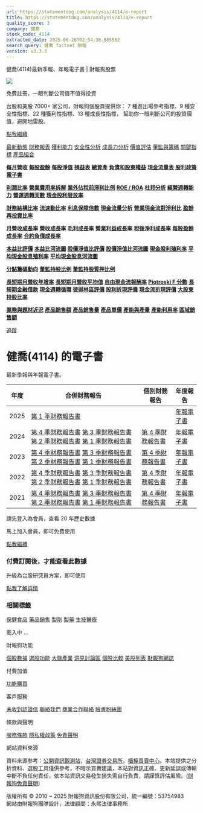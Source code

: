 ```yaml
---
url: https://statementdog.com/analysis/4114/e-report
title: https://statementdog.com/analysis/4114/e-report
quality_score: 3
company: 健喬
stock_code: 4114
extracted_date: 2025-06-26T02:54:36.885562
search_query: 健喬 factset 財報
version: v3.3.3
---
```


健喬(4114)最新季報、年報電子書 | 財報狗股票















![](https://www.facebook.com/tr?id=1265443774131605&ev=PageView&noscript=1)













































































免費註冊，一眼判斷公司值不值得投資

台股和美股 7000+ 家公司，財報狗個股頁提供你：
7 種進出場參考指標、9 種安全性指標、22 種獲利性指標、13 種成長性指標，
幫助你一眼判斷公司的投資價值，避開地雷股。

[點我繼續](/users/sign_up)

[最新動態](/analysis/4114)
[財務報表](/analysis/4114/monthly-revenue)
[獲利能力](/analysis/4114/profit-margin)
[安全性分析](/analysis/4114/financial-structure-ratio)
[成長力分析](/analysis/4114/monthly-revenue-growth-rate)
[價值評估](/analysis/4114/pe)
[董監與籌碼](/analysis/4114/broker-trading)
[關鍵指標](/analysis/4114/long-term-and-short-term-monthly-revenue-yoy)
[產品組合](/analysis/4114/ai-search)

[**每月營收**](/analysis/4114/monthly-revenue)
[**每股盈餘**](/analysis/4114/eps)
[**每股淨值**](/analysis/4114/nav)
[**損益表**](/analysis/4114/income-statement)
[**總資產**](/analysis/4114/assets)
[**負債和股東權益**](/analysis/4114/liabilities-and-equity)
[**現金流量表**](/analysis/4114/cash-flow-statement)
[**股利政策**](/analysis/4114/dividend-policy)
[**電子書**](/analysis/4114/e-report)

[**利潤比率**](/analysis/4114/profit-margin)
[**營業費用率拆解**](/analysis/4114/operating-expense-ratio)
[**業外佔稅前淨利比例**](/analysis/4114/non-operating-income-to-profit-before-tax)
[**ROE / ROA**](/analysis/4114/roe-roa)
[**杜邦分析**](/analysis/4114/du-pont-analysis)
[**經營週轉能力**](/analysis/4114/turnover-ratio)
[**營運週轉天數**](/analysis/4114/turnover-days)
[**現金股利發放率**](/analysis/4114/dividend-payout-ratio)

[**財務結構比率**](/analysis/4114/financial-structure-ratio)
[**流速動比率**](/analysis/4114/current-ratio-and-quick-ratio)
[**利息保障倍數**](/analysis/4114/interest-coverage-ratio)
[**現金流量分析**](/analysis/4114/cash-flow-analysis)
[**營業現金流對淨利比**](/analysis/4114/operating-cash-flow-to-net-income-ratio)
[**盈餘再投資比率**](/analysis/4114/reinvestment-rate)

[**月營收成長率**](/analysis/4114/monthly-revenue-growth-rate)
[**營收成長率**](/analysis/4114/revenue-growth-rate)
[**毛利成長率**](/analysis/4114/gross-profit-growth-rate)
[**營業利益成長率**](/analysis/4114/operating-income-growth-rate)
[**稅後淨利成長率**](/analysis/4114/net-income-growth-rate)
[**每股盈餘成長率**](/analysis/4114/eps-growth-rate)
[**合約負債成長率**](/analysis/4114/current-contract-liabilities-growth-rate)

[**本益比評價**](/analysis/4114/pe)
[**本益比河流圖**](/analysis/4114/pe-band)
[**股價淨值比評價**](/analysis/4114/pb)
[**股價淨值比河流圖**](/analysis/4114/pb-band)
[**現金股利殖利率**](/analysis/4114/dividend-yield)
[**平均現金股息殖利率**](/analysis/4114/average-dividend-yield)
[**平均現金股息河流圖**](/analysis/4114/average-dividend-yield-band)

[**分點籌碼動向**](/analysis/4114/broker-trading)
[**董監持股比例**](/analysis/4114/board-members-and-supervisors-shares-to-shares-outstanding-ratio)
[**董監持股質押比例**](/analysis/4114/pledging-ratio-of-board-members-and-supervisors)

[**長短期月營收年增率**](/analysis/4114/long-term-and-short-term-monthly-revenue-yoy)
[**長短期月營收平均值**](/analysis/4114/average-long-term-and-short-term-monthly-revenue)
[**自由現金流報酬率**](/analysis/4114/croic)
[**Piotroski F 分數**](/analysis/4114/piotroski-f-score)
[**長短期金融借款**](/analysis/4114/financial-borrowing)
[**現金週轉循環**](/analysis/4114/cash-conversion-cycle)
[**彼得林區評價**](/analysis/4114/peter-lynch-valuation)
[**股利折現評價**](/analysis/4114/dividend-discount-valuation)
[**現金流折現評價**](/analysis/4114/dcf-valuation)
[**大股東持股比率**](/analysis/4114/majority-shareholders-share-ratio)

[**業務與題材近況**](/analysis/4114/ai-search)
[**產品銷售額**](/analysis/4114/product-sales-figure)
[**產品銷售量**](/analysis/4114/product-sales-volume)
[**產品單價**](/analysis/4114/product-unit-price)
[**產能與產量**](/analysis/4114/production-capacity)
[**產能利用率**](/analysis/4114/production-capacity-utilization)
[**區域銷售額**](/analysis/4114/product-regional-sales)

[追蹤](/users/sign_up)

# 健喬(4114) 的電子書

最新季報與年報電子書。

| 年度 | 合併財務報告 | 個別財務報告 | 年度報告 |
| --- | --- | --- | --- |
| 2025 | [第 1 季財務報告書](https://doc.twse.com.tw/server-java/t57sb01?co_id=4114&colorchg=1&kind=A&step=9&filename=202501_4114_AI1.pdf) |  | [年報電子書](/analysis) |
| 2024 | [第 4 季財務報告書](https://doc.twse.com.tw/server-java/t57sb01?co_id=4114&colorchg=1&kind=A&step=9&filename=202404_4114_AI1.pdf)  [第 3 季財務報告書](https://doc.twse.com.tw/server-java/t57sb01?co_id=4114&colorchg=1&kind=A&step=9&filename=202403_4114_AI1.pdf)  [第 2 季財務報告書](https://doc.twse.com.tw/server-java/t57sb01?co_id=4114&colorchg=1&kind=A&step=9&filename=202402_4114_AI1.pdf)  [第 1 季財務報告書](https://doc.twse.com.tw/server-java/t57sb01?co_id=4114&colorchg=1&kind=A&step=9&filename=202401_4114_AI1.pdf) | [第 4 季財務報告書](https://doc.twse.com.tw/server-java/t57sb01?co_id=4114&colorchg=1&kind=A&step=9&filename=202404_4114_AI3.pdf) | [年報電子書](https://doc.twse.com.tw/server-java/t57sb01?co_id=4114&colorchg=1&kind=F&step=9&filename=2024_4114_20250523F04.pdf) |
| 2023 | [第 4 季財務報告書](https://doc.twse.com.tw/server-java/t57sb01?co_id=4114&colorchg=1&kind=A&step=9&filename=202304_4114_AI1.pdf)  [第 3 季財務報告書](https://doc.twse.com.tw/server-java/t57sb01?co_id=4114&colorchg=1&kind=A&step=9&filename=202303_4114_AI1.pdf)  [第 2 季財務報告書](https://doc.twse.com.tw/server-java/t57sb01?co_id=4114&colorchg=1&kind=A&step=9&filename=202302_4114_AI1.pdf)  [第 1 季財務報告書](https://doc.twse.com.tw/server-java/t57sb01?co_id=4114&colorchg=1&kind=A&step=9&filename=202301_4114_AI1.pdf) | [第 4 季財務報告書](https://doc.twse.com.tw/server-java/t57sb01?co_id=4114&colorchg=1&kind=A&step=9&filename=202304_4114_AI3.pdf) | [年報電子書](https://doc.twse.com.tw/server-java/t57sb01?co_id=4114&colorchg=1&kind=F&step=9&filename=2023_4114_20240530F04.pdf) |
| 2022 | [第 4 季財務報告書](https://doc.twse.com.tw/server-java/t57sb01?co_id=4114&colorchg=1&kind=A&step=9&filename=202204_4114_AI1.pdf)  [第 3 季財務報告書](https://doc.twse.com.tw/server-java/t57sb01?co_id=4114&colorchg=1&kind=A&step=9&filename=202203_4114_AI1.pdf)  [第 2 季財務報告書](https://doc.twse.com.tw/server-java/t57sb01?co_id=4114&colorchg=1&kind=A&step=9&filename=202202_4114_AI1.pdf)  [第 1 季財務報告書](https://doc.twse.com.tw/server-java/t57sb01?co_id=4114&colorchg=1&kind=A&step=9&filename=202201_4114_AI1.pdf) | [第 4 季財務報告書](https://doc.twse.com.tw/server-java/t57sb01?co_id=4114&colorchg=1&kind=A&step=9&filename=202204_4114_AI3.pdf) | [年報電子書](https://doc.twse.com.tw/server-java/t57sb01?co_id=4114&colorchg=1&kind=F&step=9&filename=2022_4114_20230525F04.pdf) |
| 2021 | [第 4 季財務報告書](https://doc.twse.com.tw/server-java/t57sb01?co_id=4114&colorchg=1&kind=A&step=9&filename=202104_4114_AI1.pdf)  [第 3 季財務報告書](https://doc.twse.com.tw/server-java/t57sb01?co_id=4114&colorchg=1&kind=A&step=9&filename=202103_4114_AI1.pdf)  [第 2 季財務報告書](https://doc.twse.com.tw/server-java/t57sb01?co_id=4114&colorchg=1&kind=A&step=9&filename=202102_4114_AI1.pdf)  [第 1 季財務報告書](https://doc.twse.com.tw/server-java/t57sb01?co_id=4114&colorchg=1&kind=A&step=9&filename=202101_4114_AI1.pdf) | [第 4 季財務報告書](https://doc.twse.com.tw/server-java/t57sb01?co_id=4114&colorchg=1&kind=A&step=9&filename=202104_4114_AI3.pdf) | [年報電子書](https://doc.twse.com.tw/server-java/t57sb01?co_id=4114&colorchg=1&kind=F&step=9&filename=2021_4114_20220525F04.pdf) |

請先登入為會員，查看 20 年歷史數據

馬上加入會員，即可免費使用

[點我繼續](/users/sign_up)

### 付費訂閱後，才能查看此數據

升級為台股研究員方案，即可使用

[點我了解詳情](/pricing)

### 相關標籤

[保健食品](/tags/86)
[藥品銷售](/tags/580)
[製劑](/tags/579)
[製藥](/tags/360)
[生技醫療](/tags/318)

載入中 ...





財報狗功能

[個股數據](/analysis)
[選股功能](/screeners)
[大盤產業](/taiex)
[洞見討論區](/insight)
[個股比較](/compare/tpe)
[美股列表](/us-stock-list)
[財報狗網誌](/blog/)

付費加值

[功能購買](/pricing)

客戶服務

[未收到認證信](/users/recv_auth_fail)
[聯絡我們](/contact)
[商業合作聯絡](/contact)
[臉書粉絲團](//www.facebook.com/statementdog)

條款與聲明

[服務條款](/law/tos)
[隱私權政策](/law/privacy)
[免責聲明](/law/disclaimer)

網站資料來源

資料來源参考：[公開資訊觀測站](http://mops.twse.com.tw/mops/web/index)，[台灣證券交易所](http://www.tse.com.tw/)，[櫃檯買賣中心](http://www.otc.org.tw/)。本站提供之分析資料、選股工具僅供參考，不暗示買賣建議，本站對資訊正確、更新延誤或傳輸中斷不負任何責任，依本站資訊交易發生損失需自行負責，請謹慎評估風險。([財報狗免責聲明](/law/disclaimer))

版權所有 © 2010 ~ 2025 財報狗資訊股份有限公司，統一編號：53754983  
網站由財報狗團隊設計，法律顧問：永熙法律事務所